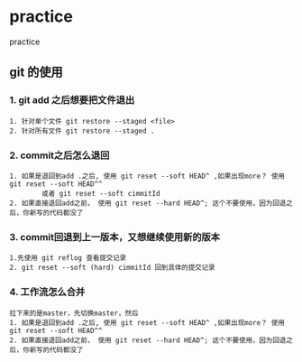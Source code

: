 # practice
 practice 



## git 的使用
### 1. git add 之后想要把文件退出
    1. 针对单个文件 git restore --staged <file>
    2. 针对所有文件 git restore --staged .
### 2. commit之后怎么退回




    1. 如果是退回到add .之后, 使用 git reset --soft HEAD^ ,如果出现more？ 使用 git reset --soft HEAD^^  
            或者 git reset --soft cimmitId
    2. 如果直接退回add之前， 使用 git reset --hard HEAD^; 这个不要使用，因为回退之后，你新写的代码都没了 
### 3. commit回退到上一版本，又想继续使用新的版本
    1.先使用 git reflog 查看提交记录
    2. git reset --soft (hard) cimmitId 回到具体的提交记录
### 4. 工作流怎么合并
    拉下来的是master，先切换master，然后
    1. 如果是退回到add .之后, 使用 git reset --soft HEAD^ ,如果出现more？ 使用 git reset --soft HEAD^^
    2. 如果直接退回add之前， 使用 git reset --hard HEAD^; 这个不要使用，因为回退之后，你新写的代码都没了 



